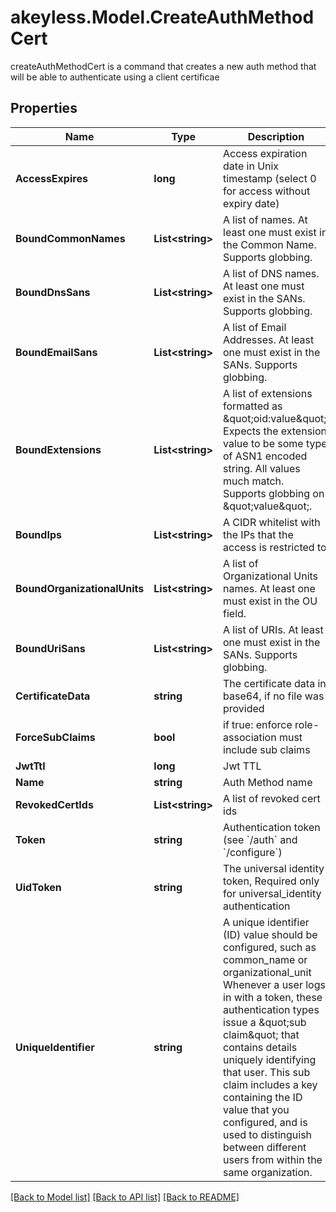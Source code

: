 # akeyless.Model.CreateAuthMethodCert
createAuthMethodCert is a command that creates a new auth method that will be able to authenticate using a client certificae

## Properties

Name | Type | Description | Notes
------------ | ------------- | ------------- | -------------
**AccessExpires** | **long** | Access expiration date in Unix timestamp (select 0 for access without expiry date) | [optional] [default to 0]
**BoundCommonNames** | **List&lt;string&gt;** | A list of names. At least one must exist in the Common Name. Supports globbing. | [optional] 
**BoundDnsSans** | **List&lt;string&gt;** | A list of DNS names. At least one must exist in the SANs. Supports globbing. | [optional] 
**BoundEmailSans** | **List&lt;string&gt;** | A list of Email Addresses. At least one must exist in the SANs. Supports globbing. | [optional] 
**BoundExtensions** | **List&lt;string&gt;** | A list of extensions formatted as \&quot;oid:value\&quot;. Expects the extension value to be some type of ASN1 encoded string. All values much match. Supports globbing on \&quot;value\&quot;. | [optional] 
**BoundIps** | **List&lt;string&gt;** | A CIDR whitelist with the IPs that the access is restricted to | [optional] 
**BoundOrganizationalUnits** | **List&lt;string&gt;** | A list of Organizational Units names. At least one must exist in the OU field. | [optional] 
**BoundUriSans** | **List&lt;string&gt;** | A list of URIs. At least one must exist in the SANs. Supports globbing. | [optional] 
**CertificateData** | **string** | The certificate data in base64, if no file was provided | [optional] 
**ForceSubClaims** | **bool** | if true: enforce role-association must include sub claims | [optional] 
**JwtTtl** | **long** | Jwt TTL | [optional] 
**Name** | **string** | Auth Method name | 
**RevokedCertIds** | **List&lt;string&gt;** | A list of revoked cert ids | [optional] 
**Token** | **string** | Authentication token (see &#x60;/auth&#x60; and &#x60;/configure&#x60;) | [optional] 
**UidToken** | **string** | The universal identity token, Required only for universal_identity authentication | [optional] 
**UniqueIdentifier** | **string** | A unique identifier (ID) value should be configured, such as common_name or organizational_unit Whenever a user logs in with a token, these authentication types issue a \&quot;sub claim\&quot; that contains details uniquely identifying that user. This sub claim includes a key containing the ID value that you configured, and is used to distinguish between different users from within the same organization. | 

[[Back to Model list]](../README.md#documentation-for-models) [[Back to API list]](../README.md#documentation-for-api-endpoints) [[Back to README]](../README.md)


